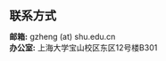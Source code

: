 
<h1 id="contact"></h1> 

<h2 style="margin: 80px 0px 10px;">联系方式</h2>

<p>
<strong>邮箱:</strong> <email>   gzheng (at) shu.edu.cn </email>
<br />
<strong>办公室:</strong>   上海大学宝山校区东区12号楼B301

